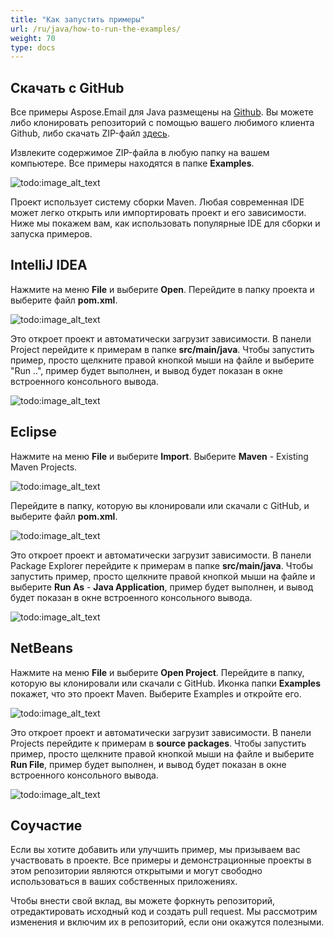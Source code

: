 ```yaml
---
title: "Как запустить примеры"
url: /ru/java/how-to-run-the-examples/
weight: 70
type: docs
---
```


## **Скачать с GitHub**
Все примеры Aspose.Email для Java размещены на [Github](https://github.com/aspose-email/Aspose.Email-for-Java). Вы можете либо клонировать репозиторий с помощью вашего любимого клиента Github, либо скачать ZIP-файл [здесь](https://github.com/aspose-email/Aspose.Email-for-Java/archive/master.zip).

Извлеките содержимое ZIP-файла в любую папку на вашем компьютере. Все примеры находятся в папке **Examples**.

![todo:image_alt_text](https://i.imgur.com/WsQ2wrb.png)

Проект использует систему сборки Maven. Любая современная IDE может легко открыть или импортировать проект и его зависимости. Ниже мы покажем вам, как использовать популярные IDE для сборки и запуска примеров.
## **IntelliJ IDEA**
Нажмите на меню **File** и выберите **Open**. Перейдите в папку проекта и выберите файл **pom.xml**.

![todo:image_alt_text](https://i.imgur.com/wlAMRKS.png)

Это откроет проект и автоматически загрузит зависимости. В панели Project перейдите к примерам в папке **src/main/java**. Чтобы запустить пример, просто щелкните правой кнопкой мыши на файле и выберите "Run ..", пример будет выполнен, и вывод будет показан в окне встроенного консольного вывода.

![todo:image_alt_text](https://i.imgur.com/hILidzG.png)
## **Eclipse**
Нажмите на меню **File** и выберите **Import**. Выберите **Maven** - Existing Maven Projects.

![todo:image_alt_text](https://i.imgur.com/nReoOb7.png)

Перейдите в папку, которую вы клонировали или скачали с GitHub, и выберите файл **pom.xml**.

![todo:image_alt_text](https://i.imgur.com/l1SQjhM.png)

Это откроет проект и автоматически загрузит зависимости. В панели Package Explorer перейдите к примерам в папке **src/main/java**. Чтобы запустить пример, просто щелкните правой кнопкой мыши на файле и выберите **Run As** - **Java Application**, пример будет выполнен, и вывод будет показан в окне встроенного консольного вывода.

![todo:image_alt_text](https://i.imgur.com/StSdz5i.png)
## **NetBeans**
Нажмите на меню **File** и выберите **Open Project**. Перейдите в папку, которую вы клонировали или скачали с GitHub. Иконка папки **Examples** покажет, что это проект Maven. Выберите Examples и откройте его.

![todo:image_alt_text](https://i.imgur.com/RXUgKjP.png)

Это откроет проект и автоматически загрузит зависимости. В панели Projects перейдите к примерам в **source packages**. Чтобы запустить пример, просто щелкните правой кнопкой мыши на файле и выберите **Run File**, пример будет выполнен, и вывод будет показан в окне встроенного консольного вывода.

![todo:image_alt_text](https://i.imgur.com/Gc8luWX.png)
## **Соучастие**
Если вы хотите добавить или улучшить пример, мы призываем вас участвовать в проекте. Все примеры и демонстрационные проекты в этом репозитории являются открытыми и могут свободно использоваться в ваших собственных приложениях.

Чтобы внести свой вклад, вы можете форкнуть репозиторий, отредактировать исходный код и создать pull request. Мы рассмотрим изменения и включим их в репозиторий, если они окажутся полезными.